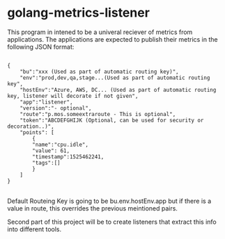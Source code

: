 # golang-metrics-listener

This program in intened to be a univeral reciever of metrics from applications.  The applications are expected to publish their metrics in the following JSON format:

<pre>
<code>
{
    "bu":"xxx (Used as part of automatic routing key)",
    "env":"prod,dev,qa,stage...(Used as part of automatic routing key",
    "hostEnv":"Azure, AWS, DC... (Used as part of automatic routing key, listener will decorate if not given",
    "app":"listener",
    "version":"- optional",
    "route":"p.mos.someextraroute - This is optional",
    "token":"ABCDEFGHIJK (Optional, can be used for security or decoration..)",
    "points": [
        {
        "name":"cpu.idle",
        "value": 61,
        "timestamp":1525462241,
        "tags":[]
        }
    ]
}
</code>
</pre>

Default Routeing Key is going to be bu.env.hostEnv.app but if there is a value in route, this overrides the previous meintioned pairs.

Second part of this project will be to create listeners that extract this info into different tools.

